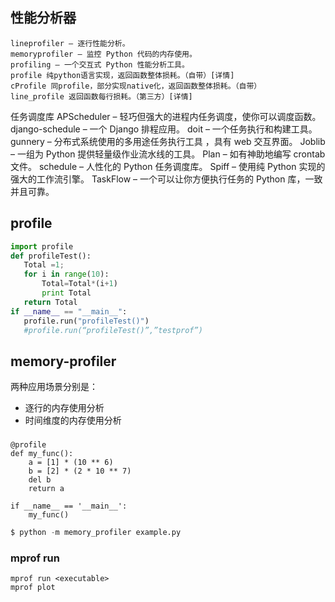 ## 性能分析器
```
lineprofiler – 逐行性能分析。
memoryprofiler – 监控 Python 代码的内存使用。
profiling – 一个交互式 Python 性能分析工具。
profile 纯python语言实现，返回函数整体损耗。（自带）[详情]
cProfile 同profile，部分实现native化，返回函数整体损耗。（自带）
line_profile 返回函数每行损耗。（第三方）[详情]
```

任务调度库
APScheduler – 轻巧但强大的进程内任务调度，使你可以调度函数。
django-schedule – 一个 Django 排程应用。
doit – 一个任务执行和构建工具。
gunnery – 分布式系统使用的多用途任务执行工具 ，具有 web 交互界面。
Joblib – 一组为 Python 提供轻量级作业流水线的工具。
Plan – 如有神助地编写 crontab 文件。
schedule – 人性化的 Python 任务调度库。
Spiff – 使用纯 Python 实现的强大的工作流引擎。
TaskFlow – 一个可以让你方便执行任务的 Python 库，一致并且可靠。


## profile
```python
import profile
def profileTest():
   Total =1;
   for i in range(10):
       Total=Total*(i+1)
       print Total
   return Total
if __name__ == "__main__":
   profile.run("profileTest()")
   #profile.run(“profileTest()”,”testprof”)
```

## memory-profiler
两种应用场景分别是：
+ 逐行的内存使用分析
+ 时间维度的内存使用分析

### 
```
@profile
def my_func():
    a = [1] * (10 ** 6)
    b = [2] * (2 * 10 ** 7)
    del b
    return a

if __name__ == '__main__':
    my_func()
```

```python
$ python -m memory_profiler example.py
```

### mprof run <executable>
```
mprof run <executable>
mprof plot
```